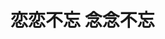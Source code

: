 # 恋恋不忘 念念不忘


<!-- <div align="center">
<span>  </span>
<img height="170px" src="https://github-readme-stats.vercel.app/api?username=FreeL00P" /><span>  </span><img height="170px" src="https://github-readme-stats.vercel.app/api/top-langs/?username=FreeL00P&layout=compact&langs_count=8" />
<span>  </span>
</div>

<div align="center">
    <img  src="https://github-readme-streak-stats.herokuapp.com/?user=FreeL00P" />
</div> -->

